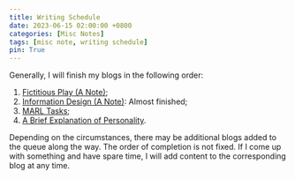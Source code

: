 ```yaml
---
title: Writing Schedule
date: 2023-06-15 02:00:00 +0800
categories: [Misc Notes]
tags: [misc note, writing schedule]
pin: True
---
```



Generally, I will finish my blogs in the following order: 
1. [Fictitious Play (A Note)](https://yuelin301.github.io/posts/Fictitious-Play/);
2. [Information Design (A Note)](https://yuelin301.github.io/posts/Information-Design/): Almost finished;
3. [MARL Tasks](https://yuelin301.github.io/posts/MARL-Tasks/);
4. [A Brief Explanation of Personality](https://yuelin301.github.io/posts/personality/).

Depending on the circumstances, there may be additional blogs added to the queue along the way. 
The order of completion is not fixed.
If I come up with something and have spare time, I will add content to the corresponding blog at any time.